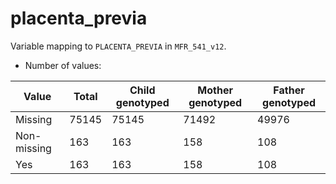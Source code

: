 # placenta_previa
Variable mapping to `PLACENTA_PREVIA` in `MFR_541_v12`.
- Number of values:

| Value | Total | Child genotyped | Mother genotyped | Father genotyped |
| ----- | ----- | --------------- | ---------------- | ---------------- |
| Missing | 75145 | 75145 | 71492 | 49976 |
| Non-missing | 163 | 163 | 158 | 108 |
| Yes | 163 | 163 | 158 |108 |



